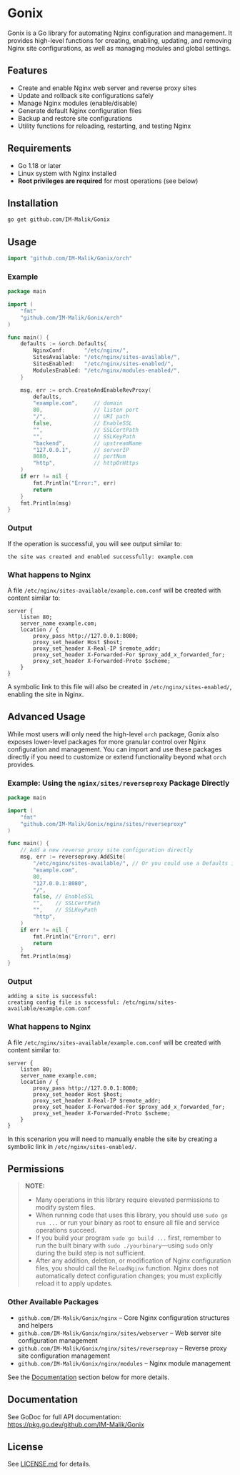 # Gonix

Gonix is a Go library for automating Nginx configuration and management. It provides high-level functions for creating, enabling, updating, and removing Nginx site configurations, as well as managing modules and global settings.

## Features

- Create and enable Nginx web server and reverse proxy sites
- Update and rollback site configurations safely
- Manage Nginx modules (enable/disable)
- Generate default Nginx configuration files
- Backup and restore site configurations
- Utility functions for reloading, restarting, and testing Nginx

## Requirements

- Go 1.18 or later
- Linux system with Nginx installed
- **Root privileges are required** for most operations (see below)

## Installation

```sh
go get github.com/IM-Malik/Gonix
```

## Usage

```go
import "github.com/IM-Malik/Gonix/orch"
```

### Example

```go
package main

import (
    "fmt"
    "github.com/IM-Malik/Gonix/orch"
)

func main() {
    defaults := &orch.Defaults{
        NginxConf:      "/etc/nginx/",
        SitesAvailable: "/etc/nginx/sites-available/",
        SitesEnabled:   "/etc/nginx/sites-enabled/",
        ModulesEnabled: "/etc/nginx/modules-enabled/",
    }

    msg, err := orch.CreateAndEnableRevProxy(
        defaults,
        "example.com",     // domain
        80,                // listen port
        "/",               // URI path
        false,             // EnableSSL
        "",                // SSLCertPath
        "",                // SSLKeyPath
        "backend",         // upstreamName
        "127.0.0.1",       // serverIP
        8080,              // portNum
        "http",            // httpOrHttps
    )
    if err != nil {
        fmt.Println("Error:", err)
        return
    }
    fmt.Println(msg)
}
```

### Output

If the operation is successful, you will see output similar to:

```
the site was created and enabled successfully: example.com
```

### What happens to Nginx

A file `/etc/nginx/sites-available/example.com.conf` will be created with content similar to:

```nginx
server {
    listen 80;
    server_name example.com;
    location / {
        proxy_pass http://127.0.0.1:8080;
        proxy_set_header Host $host;
        proxy_set_header X-Real-IP $remote_addr;
        proxy_set_header X-Forwarded-For $proxy_add_x_forwarded_for;
        proxy_set_header X-Forwarded-Proto $scheme;
    }
}
```

A symbolic link to this file will also be created in `/etc/nginx/sites-enabled/`, enabling the site in Nginx.


## Advanced Usage

While most users will only need the high-level `orch` package, Gonix also exposes lower-level packages for more granular control over Nginx configuration and management. You can import and use these packages directly if you need to customize or extend functionality beyond what `orch` provides.

### Example: Using the `nginx/sites/reverseproxy` Package Directly

```go
package main

import (
    "fmt"
    "github.com/IM-Malik/Gonix/nginx/sites/reverseproxy"
)

func main() {
    // Add a new reverse proxy site configuration directly
    msg, err := reverseproxy.AddSite(
        "/etc/nginx/sites-available/", // Or you could use a Defaults instance
        "example.com",
        80,
        "127.0.0.1:8080",
        "/",
        false, // EnableSSL
        "",    // SSLCertPath
        "",    // SSLKeyPath
        "http",
    )
    if err != nil {
        fmt.Println("Error:", err)
        return
    }
    fmt.Println(msg)
}
```

### Output

```
adding a site is successful: 
creating config file is successful: /etc/nginx/sites-available/example.com.conf
```

### What happens to Nginx

A file `/etc/nginx/sites-available/example.com.conf` will be created with content similar to:

```nginx
server {
    listen 80;
    server_name example.com;
    location / {
        proxy_pass http://127.0.0.1:8080;
        proxy_set_header Host $host;
        proxy_set_header X-Real-IP $remote_addr;
        proxy_set_header X-Forwarded-For $proxy_add_x_forwarded_for;
        proxy_set_header X-Forwarded-Proto $scheme;
    }
}
```

In this scenarion you will need to manually enable the site by creating a symbolic link in `/etc/nginx/sites-enabled/`.

## Permissions

> **NOTE:**  
> - Many operations in this library require elevated permissions to modify system files.  
> - When running code that uses this library, you should use `sudo go run ...` or run your binary as root to ensure all file and service operations succeed.  
> - If you build your program `sudo go build ...` first, remember to run the built binary with `sudo ./yourbinary`—using `sudo` only during the build step is not sufficient.
> - After any addition, deletion, or modification of Nginx configuration files, you should call the `ReloadNginx` function. Nginx does not automatically detect configuration changes; you must explicitly reload it to apply updates.



### Other Available Packages

- `github.com/IM-Malik/Gonix/nginx` – Core Nginx configuration structures and helpers
- `github.com/IM-Malik/Gonix/nginx/sites/webserver` – Web server site configuration management
- `github.com/IM-Malik/Gonix/nginx/sites/reverseproxy` – Reverse proxy site configuration management
- `github.com/IM-Malik/Gonix/nginx/modules` – Nginx module management

See the [Documentation](#documentation) section below for more details.

## Documentation

See GoDoc for full API documentation:  
https://pkg.go.dev/github.com/IM-Malik/Gonix

## License

See [LICENSE.md](LICENSE.md) for details.